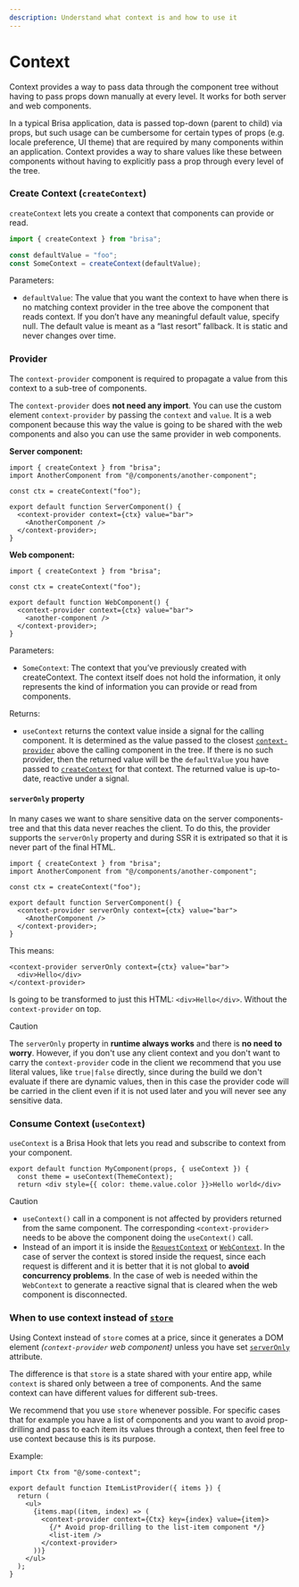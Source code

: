 ```yaml
---
description: Understand what context is and how to use it
---
```


# Context

Context provides a way to pass data through the component tree without having to pass props down manually at every level. It works for both server and web components.

In a typical Brisa application, data is passed top-down (parent to child) via props, but such usage can be cumbersome for certain types of props (e.g. locale preference, UI theme) that are required by many components within an application. Context provides a way to share values like these between components without having to explicitly pass a prop through every level of the tree.

### Create Context (`createContext`)

`createContext` lets you create a context that components can provide or read.

```ts
import { createContext } from "brisa";

const defaultValue = "foo";
const SomeContext = createContext(defaultValue);
```

Parameters:

- `defaultValue`: The value that you want the context to have when there is no matching context provider in the tree above the component that reads context. If you don’t have any meaningful default value, specify null. The default value is meant as a “last resort” fallback. It is static and never changes over time.

### Provider

The `context-provider` component is required to propagate a value from this context to a sub-tree of components.

The `context-provider` does **not need any import**. You can use the custom element `context-provider` by passing the `context` and `value`. It is a web component because this way the value is going to be shared with the web components and also you can use the same provider in web components.

**Server component:**

```tsx
import { createContext } from "brisa";
import AnotherComponent from "@/components/another-component";

const ctx = createContext("foo");

export default function ServerComponent() {
  <context-provider context={ctx} value="bar">
    <AnotherComponent />
  </context-provider>;
}
```

**Web component:**

```tsx
import { createContext } from "brisa";

const ctx = createContext("foo");

export default function WebComponent() {
  <context-provider context={ctx} value="bar">
    <another-component />
  </context-provider>;
}
```

Parameters:

- `SomeContext`: The context that you’ve previously created with createContext. The context itself does not hold the information, it only represents the kind of information you can provide or read from components.

Returns:

- `useContext` returns the context value inside a signal for the calling component. It is determined as the value passed to the closest [`context-provider`](#provider) above the calling component in the tree. If there is no such provider, then the returned value will be the `defaultValue` you have passed to [`createContext`](#create-context-createcontext) for that context. The returned value is up-to-date, reactive under a signal.

#### `serverOnly` property

In many cases we want to share sensitive data on the server components-tree and that this data never reaches the client. To do this, the provider supports the `serverOnly` property and during SSR it is extripated so that it is never part of the final HTML.

```tsx
import { createContext } from "brisa";
import AnotherComponent from "@/components/another-component";

const ctx = createContext("foo");

export default function ServerComponent() {
  <context-provider serverOnly context={ctx} value="bar">
    <AnotherComponent />
  </context-provider>;
}
```

This means:

```tsx
<context-provider serverOnly context={ctx} value="bar">
  <div>Hello</div>
</context-provider>
```

Is going to be transformed to just this HTML: `<div>Hello</div>`. Without the `context-provider` on top.

> [!CAUTION]
>
> The `serverOnly` property in **runtime always works** and there is **no need to worry**. However, if you don't use any client context and you don't want to carry the `context-provider` code in the client we recommend that you use literal values, like `true|false` directly, since during the build we don't evaluate if there are dynamic values, then in this case the provider code will be carried in the client even if it is not used later and you will never see any sensitive data.

### Consume Context (`useContext`)

`useContext` is a Brisa Hook that lets you read and subscribe to context from your component.

```tsx
export default function MyComponent(props, { useContext }) {
  const theme = useContext(ThemeContext);
  return <div style={{ color: theme.value.color }}>Hello world</div>
```

> [!CAUTION]
>
> - `useContext()` call in a component is not affected by providers returned from the same component. The corresponding `<context-provider>` needs to be above the component doing the `useContext()` call.
> - Instead of an import it is inside the [`RequestContext`](/api-reference/components/request-context) or [`WebContext`](/api-reference/components/web-context). In the case of server the context is stored inside the request, since each request is different and it is better that it is not global to **avoid concurrency problems**. In the case of web is needed within the `WebContext` to generate a reactive signal that is cleared when the web component is disconnected.

### When to use context instead of [`store`](/building-your-application/components-details/web-components#store-store-method)

Using Context instead of `store` comes at a price, since it generates a DOM element _(`context-provider` web component)_ unless you have set [`serverOnly`](#serveronly-property) attribute.

The difference is that `store` is a state shared with your entire app, while `context` is shared only between a tree of components. And the same context can have different values for different sub-trees.

We recommend that you use `store` whenever possible. For specific cases that for example you have a list of components and you want to avoid prop-drilling and pass to each item its values through a context, then feel free to use context because this is its purpose.

Example:

```tsx
import Ctx from "@/some-context";

export default function ItemListProvider({ items }) {
  return (
    <ul>
      {items.map((item, index) => (
        <context-provider context={Ctx} key={index} value={item}>
          {/* Avoid prop-drilling to the list-item component */}
          <list-item />
        </context-provider>
      ))}
    </ul>
  );
}
```
